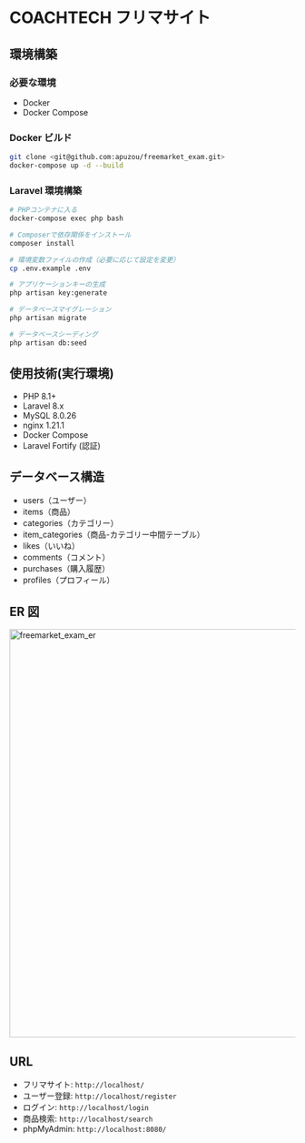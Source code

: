 # COACHTECH フリマサイト

## 環境構築

### 必要な環境

- Docker
- Docker Compose

### Docker ビルド

```bash
git clone <git@github.com:apuzou/freemarket_exam.git>
docker-compose up -d --build
```

### Laravel 環境構築

```bash
# PHPコンテナに入る
docker-compose exec php bash

# Composerで依存関係をインストール
composer install

# 環境変数ファイルの作成（必要に応じて設定を変更）
cp .env.example .env

# アプリケーションキーの生成
php artisan key:generate

# データベースマイグレーション
php artisan migrate

# データベースシーディング
php artisan db:seed
```

## 使用技術(実行環境)

- PHP 8.1+
- Laravel 8.x
- MySQL 8.0.26
- nginx 1.21.1
- Docker Compose
- Laravel Fortify (認証)

## データベース構造

- users（ユーザー）
- items（商品）
- categories（カテゴリー）
- item_categories（商品-カテゴリー中間テーブル）
- likes（いいね）
- comments（コメント）
- purchases（購入履歴）
- profiles（プロフィール）

## ER 図

<img width="1200" height="718" alt="freemarket_exam_er" src="https://github.com/user-attachments/assets/0eef632b-6844-4a71-8829-90c9b67130b1" />

## URL

- フリマサイト: `http://localhost/`
- ユーザー登録: `http://localhost/register`
- ログイン: `http://localhost/login`
- 商品検索: `http://localhost/search`
- phpMyAdmin: `http://localhost:8080/`

